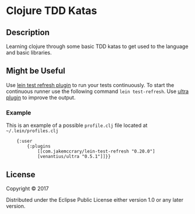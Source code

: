 # Clojure TDD Katas

## Description
Learning clojure through some basic TDD katas to get used to the language and basic libraries.

## Might be Useful

Use [lein test refresh plugin](https://github.com/jakemcc/lein-test-refresh) to run your tests continuously.
To start the continuous runner use the following command `lein test-refresh`.
Use [ultra plugin](https://github.com/venantius/ultra) to improve the output.

### Example

 This is an example of a possible `profile.clj` file located at `~/.lein/profiles.clj`
```
    {:user 
        {:plugins
            [[com.jakemccrary/lein-test-refresh "0.20.0"]
            [venantius/ultra "0.5.1"]]}}
```

## License

Copyright © 2017

Distributed under the Eclipse Public License either version 1.0 or any later version.